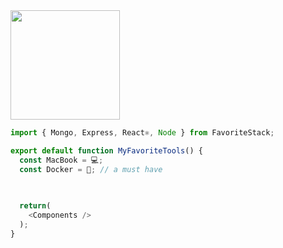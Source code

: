 <img src="https://camo.githubusercontent.com/3b7c592ede97b6138ffd4b1cc1541c2f3b11fd39/687474703a2f2f33312e6d656469612e74756d626c722e636f6d2f31376665613932306666333665663466356238373764353231366137616164392f74756d626c725f6d6f39786a65387a5a34317163626975666f315f313238302e676966" height="175px" width ="175px">

```javascript
import { Mongo, Express, React⚛️, Node } from FavoriteStack;

export default function MyFavoriteTools() {
  const MacBook = 💻;
  const Docker = 🐳; // a must have
 
  

  return(
    <Components />
  );
}
```
